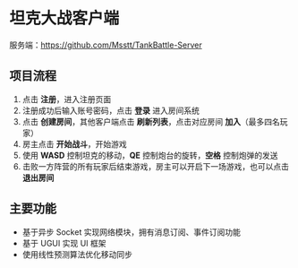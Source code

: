 # 坦克大战客户端

服务端：https://github.com/Msstt/TankBattle-Server

## 项目流程

1. 点击 **注册**，进入注册页面
2. 注册成功后输入账号密码，点击 **登录** 进入房间系统
3. 点击 **创建房间**，其他客户端点击 **刷新列表**，点击对应房间 **加入**（最多四名玩家）
4. 房主点击 **开始战斗**，开始游戏
5. 使用 **WASD** 控制坦克的移动，**QE** 控制炮台的旋转，**空格** 控制炮弹的发送
6. 击败一方阵营的所有玩家后结束游戏，房主可以开启下一场游戏，也可以点击 **退出房间**

## 主要功能

- 基于异步 Socket 实现网络模块，拥有消息订阅、事件订阅功能
- 基于 UGUI 实现 UI 框架
- 使用线性预测算法优化移动同步